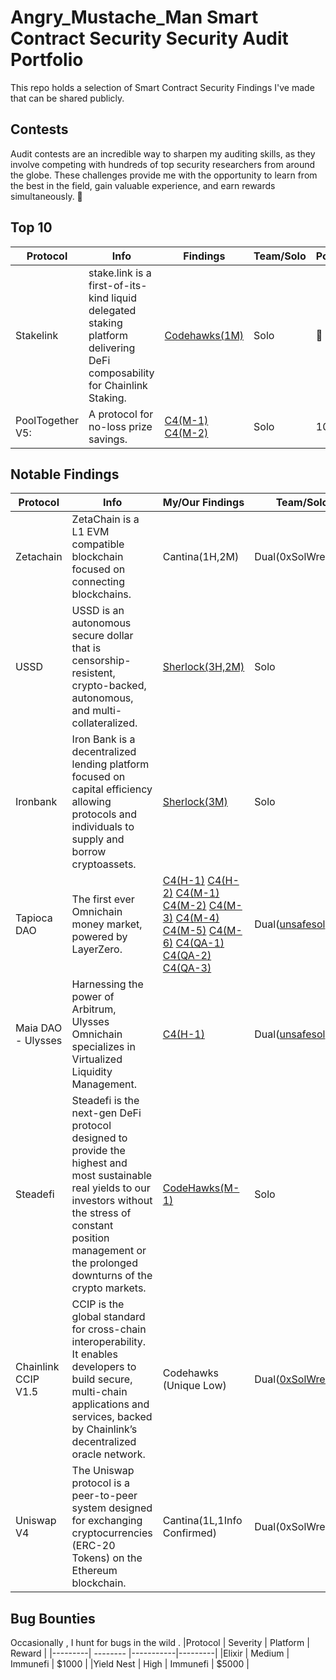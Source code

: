 # Angry_Mustache_Man Smart Contract Security Security Audit Portfolio
This repo holds a selection of Smart Contract Security Findings I've made that can be shared publicly.
## Contests
Audit contests are an incredible way to sharpen my auditing skills, as they involve competing with hundreds of top security researchers from around the globe. These challenges provide me with the opportunity to learn from the best in the field, gain valuable experience, and earn rewards simultaneously. 🫡

## Top 10
|Protocol         | Info  | Findings | Team/Solo |Position |
|-----------------|-------|----------|-----------|---------|
|Stakelink |stake.link is a first-of-its-kind liquid delegated staking platform delivering DeFi composability for Chainlink Staking. | [Codehawks(1M)](https://codehawks.cyfrin.io/c/2024-09-stakelink/results?t=leaderboard&lt=contest&page=1) | Solo |🥉 3rd|
|PoolTogether V5: |A protocol for no-loss prize savings.|[C4(M-1)](https://github.com/code-423n4/2023-08-pooltogether-findings/issues/163) [C4(M-2)](https://github.com/code-423n4/2023-08-pooltogether-findings/issues/85) | Solo |10th |

## Notable Findings
| Protocol                                   | Info | My/Our Findings|Team/Solo |             
|--------------------------------------------| ---- |-----------------------------------------------|-----------------|
|Zetachain                                   |ZetaChain is a L1 EVM compatible blockchain focused on connecting blockchains. | Cantina(1H,2M) | Dual(0xSolWrecker)|
|USSD                                        |USSD is an autonomous secure dollar that is censorship-resistent, crypto-backed, autonomous, and multi-collateralized.|[Sherlock(3H,2M)](https://github.com/sherlock-audit/2023-05-USSD-judging/issues?q=label%3AReward+angry+is%3Aclosed) | Solo |   
|Ironbank                                    |Iron Bank is a decentralized lending platform focused on capital efficiency allowing protocols and individuals to supply and borrow cryptoassets.|[Sherlock(3M)](https://github.com/sherlock-audit/2023-05-ironbank-judging/issues?q=label%3AReward+angry+is%3Aclosed) | Solo |
|Tapioca DAO                                 |The first ever Omnichain money market, powered by LayerZero. |[C4(H-1)](https://github.com/code-423n4/2023-07-tapioca-findings/issues/1355) [C4(H-2)](https://github.com/code-423n4/2023-07-tapioca-findings/issues/1356) [C4(M-1)](https://github.com/code-423n4/2023-07-tapioca-findings/issues/1349) [C4(M-2)](https://github.com/code-423n4/2023-07-tapioca-findings/issues/1357) [C4(M-3)](https://github.com/code-423n4/2023-07-tapioca-findings/issues/1435) [C4(M-4)](https://github.com/code-423n4/2023-07-tapioca-findings/issues/1427) [C4(M-5)](https://github.com/code-423n4/2023-07-tapioca-findings/issues/1352) [C4(M-6)](https://github.com/code-423n4/2023-07-tapioca-findings/issues/1467) [C4(QA-1)](https://github.com/code-423n4/2023-07-tapioca-findings/issues/1422) [C4(QA-2)](https://github.com/code-423n4/2023-07-tapioca-findings/issues/1476) [C4(QA-3)](https://github.com/code-423n4/2023-07-tapioca-findings/issues/1345)  | Dual([unsafesol](https://code4rena.com/@unsafesol)) |
|Maia DAO - Ulysses                          |Harnessing the power of Arbitrum, Ulysses Omnichain specializes in Virtualized Liquidity Management. | [C4(H-1)](https://github.com/code-423n4/2023-09-maia-findings/issues/730) | Dual([unsafesol](https://code4rena.com/@unsafesol)) |
|Steadefi                                    |Steadefi is the next-gen DeFi protocol designed to provide the highest and most sustainable real yields to our investors without the stress of constant position management or the prolonged downturns of the crypto markets. | [CodeHawks(M-1)](https://www.codehawks.com/submissions/clo38mm260001la08daw5cbuf/203) | Solo |
|Chainlink CCIP V1.5                         |CCIP is the global standard for cross-chain interoperability. It enables developers to build secure, multi-chain applications and services, backed by Chainlink’s decentralized oracle network. | Codehawks (Unique Low)  | Dual([0xSolWrecker](https://codehawks.cyfrin.io/team/cly1f2fxg000141aadna138bc/)) |
|Uniswap V4                                  |The Uniswap protocol is a peer-to-peer system designed for exchanging cryptocurrencies (ERC-20 Tokens) on the Ethereum blockchain.|Cantina(1L,1Info Confirmed) | Dual(0xSolWrecker)|

## Bug Bounties
Occasionally , I hunt for bugs in the wild .
|Protocol | Severity | Platform  |  Reward |
|---------| -------- |-----------|---------|
|Elixir | Medium | Immunefi  | $1000 |
|Yield Nest | High | Immunefi | $5000 |


